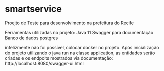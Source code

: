 # smartservice
Proejto de Teste para desenvolvimento na prefeitura do Recife

Ferramentas utilizadas no projeto:
Java 11
Swagger para documentação
Banco de dados postgres

infelizmente não foi possível, colocar docker no projeto.
Após inicialização do projeto utilizando o java run na classe application, as entidades serão criadas e os endpoits mostrados via documentação: 
http://localhost:8080/swagger-ui.html

